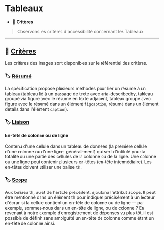 # Tableaux

*  🔖 **Critères**

> Observons les critères d'accessibilité concernant les Tableaux

___

## 📑 [Critères](https://www.numerique.gouv.fr/publications/rgaa-accessibilite/methode/criteres/#topic)

Les critères des images sont disponibles sur le référentiel des critères.

### 🏷️ **[Résumé](https://references.modernisation.gouv.fr/rgaa-accessibilite/glossaire.html#rsum-de-tableau)**

La spécification propose plusieurs méthodes pour lier un résumé à un tableau (tableau lié à un passage de texte avec aria-describedby, tableau groupé via figure avec le résumé en texte adjacent, tableau groupé avec figure avec le résumé dans un élément `figcaption`, résumé dans un élément details dans l'élément `caption`).

### 🏷️ **[Liaison](https://references.modernisation.gouv.fr/rgaa-accessibilite/glossaire.html#entte-de-colonne-ou-de-ligne)**

#### En-tête de colonne ou de ligne

Contenu d'une cellule dans un tableau de données (la première cellule d'une colonne ou d'une ligne, généralement) qui sert d'intitulé pour la totalité ou une partie des cellules de la colonne ou de la ligne. Une colonne ou une ligne peut contenir plusieurs en-têtes (en-tête intermédiaire). Les en-têtes doivent utiliser une balise `th`.

### 🏷️ **[Scope](https://developer.mozilla.org/fr/docs/Apprendre/HTML/Tableaux/Advanced)**

Aux balises th, sujet de l'article précédent, ajoutons l'attribut scope. Il peut être mentionné dans un élément th pour indiquer précisément à un lecteur d'écran si la cellule contient un en-tête de colonne ou de ligne — par exemple, sommes‑nous dans un en-tête de ligne, ou de colonne ? En revenant à notre exemple d'enregistrement de dépenses vu plus tôt, il est possible de définir sans ambiguïté un en-tête de colonne comme étant un en-tête de colonne ainsi.